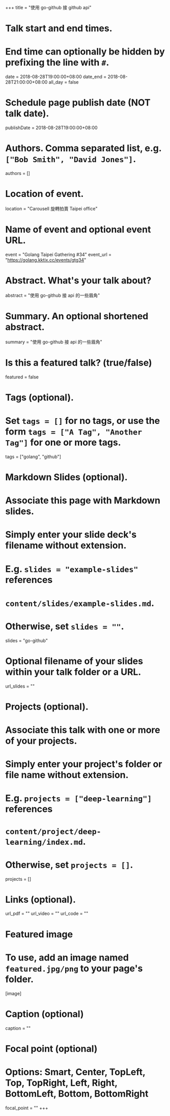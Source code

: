 +++
title = "使用 go-github 接 github api"

# Talk start and end times.
#   End time can optionally be hidden by prefixing the line with `#`.
date = 2018-08-28T19:00:00+08:00
date_end = 2018-08-28T21:00:00+08:00
all_day = false

# Schedule page publish date (NOT talk date).
publishDate = 2018-08-28T19:00:00+08:00

# Authors. Comma separated list, e.g. `["Bob Smith", "David Jones"]`.
authors = []

# Location of event.
location = "Carousell 旋轉拍賣 Taipei office"

# Name of event and optional event URL.
event = "Golang Taipei Gathering #34"
event_url = "https://golang.kktix.cc/events/gtg34"

# Abstract. What's your talk about?
abstract = "使用 go-github 接 api 的一些眉角"

# Summary. An optional shortened abstract.
summary = "使用 go-github 接 api 的一些眉角"

# Is this a featured talk? (true/false)
featured = false

# Tags (optional).
#   Set `tags = []` for no tags, or use the form `tags = ["A Tag", "Another Tag"]` for one or more tags.
tags = ["golang", "github"]

# Markdown Slides (optional).
#   Associate this page with Markdown slides.
#   Simply enter your slide deck's filename without extension.
#   E.g. `slides = "example-slides"` references 
#   `content/slides/example-slides.md`.
#   Otherwise, set `slides = ""`.
slides = "go-github"

# Optional filename of your slides within your talk folder or a URL.
url_slides = ""

# Projects (optional).
#   Associate this talk with one or more of your projects.
#   Simply enter your project's folder or file name without extension.
#   E.g. `projects = ["deep-learning"]` references 
#   `content/project/deep-learning/index.md`.
#   Otherwise, set `projects = []`.
projects = []

# Links (optional).
url_pdf = ""
url_video = ""
url_code = ""

# Featured image
# To use, add an image named `featured.jpg/png` to your page's folder. 
[image]
  # Caption (optional)
  caption = ""

  # Focal point (optional)
  # Options: Smart, Center, TopLeft, Top, TopRight, Left, Right, BottomLeft, Bottom, BottomRight
  focal_point = ""
+++
